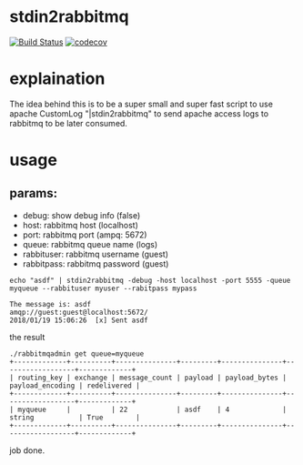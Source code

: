 stdin2rabbitmq
====

[![Build Status](https://travis-ci.com/hipagesgroup/stdin2rabbitmq.svg?token=UjDkn6mLeAgqMrrNZzpp&branch=master)](https://travis-ci.com/hipagesgroup/stdin2rabbitmq)
[![codecov](https://codecov.io/gh/hipagesgroup/stdin2rabbitmq/branch/master/graph/badge.svg?token=rA7ydQy0Oy)](https://codecov.io/gh/hipagesgroup/stdin2rabbitmq)

# explaination

The idea behind this is to be a super small and super fast script to use apache CustomLog "|stdin2rabbitmq" to send apache access logs to rabbitmq to be later consumed.

# usage

## params:

* debug: show debug info (false)
* host: rabbitmq host (localhost)
* port: rabbitmq port (ampq: 5672)
* queue: rabbitmq queue name (logs)
* rabbituser: rabbitmq username (guest)
* rabbitpass: rabbitmq password (guest)

```
echo "asdf" | stdin2rabbitmq -debug -host localhost -port 5555 -queue myqueue --rabbituser myuser --rabitpass mypass
```

```
The message is: asdf
amqp://guest:guest@localhost:5672/
2018/01/19 15:06:26  [x] Sent asdf
```

the result
```
./rabbitmqadmin get queue=myqueue
+-------------+----------+---------------+---------+---------------+------------------+-------------+
| routing_key | exchange | message_count | payload | payload_bytes | payload_encoding | redelivered |
+-------------+----------+---------------+---------+---------------+------------------+-------------+
| myqueue     |          | 22            | asdf    | 4             | string           | True        |
+-------------+----------+---------------+---------+---------------+------------------+-------------+
```

job done.
